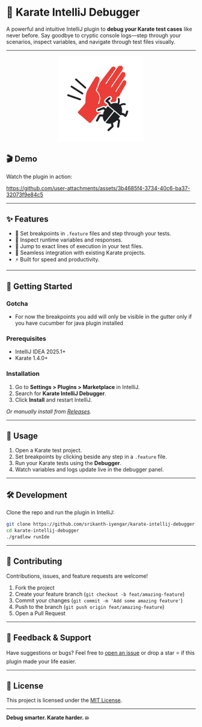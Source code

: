 # 🥋 Karate IntelliJ Debugger

A powerful and intuitive IntelliJ plugin to **debug your Karate test cases** like never before. Say goodbye to cryptic
console logs—step through your scenarios, inspect variables, and navigate through test files visually.

---
<p align='center'>
    <img width="45%" src="./docs/logo.svg">
</p>

## 🎬 Demo

Watch the plugin in action:


https://github.com/user-attachments/assets/3b4685f4-3734-40c6-ba37-32073f9e84c5


---

## ✨ Features

- 🐞 Set breakpoints in `.feature` files and step through your tests.
- 👀 Inspect runtime variables and responses.
- 📂 Jump to exact lines of execution in your test files.
- 🔄 Seamless integration with existing Karate projects.
- ⚡ Built for speed and productivity.

---

## 🚀 Getting Started

### Gotcha

- For now the breakpoints you add will only be visible in the gutter only if you have cucumber for java plugin installed

### Prerequisites

- IntelliJ IDEA 2025.1+
- Karate 1.4.0+

### Installation

1. Go to **Settings > Plugins > Marketplace** in IntelliJ.
2. Search for **Karate IntelliJ Debugger**.
3. Click **Install** and restart IntelliJ.

_Or manually install from [Releases](https://github.com/srikanth-iyengar/karate-intellij-debugger/releases)._

---

## 🔧 Usage

1. Open a Karate test project.
2. Set breakpoints by clicking beside any step in a `.feature` file.
3. Run your Karate tests using the **Debugger**.
4. Watch variables and logs update live in the debugger panel.

---

## 🛠 Development

Clone the repo and run the plugin in IntelliJ:

```bash
git clone https://github.com/srikanth-iyengar/karate-intellij-debugger.git
cd karate-intellij-debugger
./gradlew runIde
```

---

## 🤝 Contributing

Contributions, issues, and feature requests are welcome!

1. Fork the project
2. Create your feature branch (`git checkout -b feat/amazing-feature`)
3. Commit your changes (`git commit -m 'Add some amazing feature'`)
4. Push to the branch (`git push origin feat/amazing-feature`)
5. Open a Pull Request

---

## 📣 Feedback & Support

Have suggestions or bugs? Feel free
to [open an issue](https://github.com/srikanth-iyengar/karate-intellij-debugger/issues) or drop a star ⭐️ if this plugin
made your life easier.

---

## 📄 License

This project is licensed under the [MIT License](LICENSE).

---

**Debug smarter. Karate harder. 💥**

